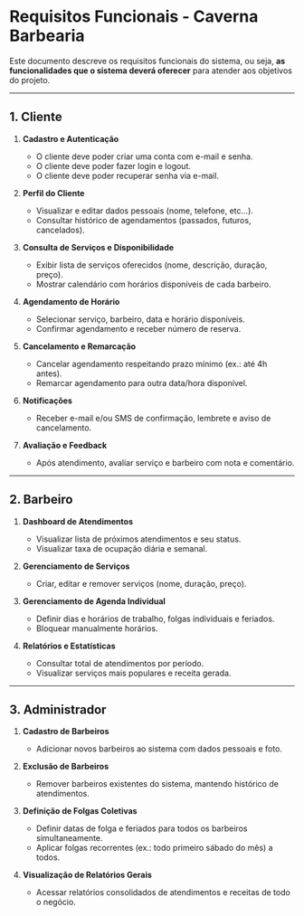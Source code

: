 # Requisitos Funcionais - Caverna Barbearia

Este documento descreve os requisitos funcionais do sistema, ou seja, **as funcionalidades que o sistema deverá oferecer** para atender aos objetivos do projeto.

---

## 1. Cliente

1. **Cadastro e Autenticação**

   * O cliente deve poder criar uma conta com e-mail e senha.
   * O cliente deve poder fazer login e logout.
   * O cliente deve poder recuperar senha via e-mail.

2. **Perfil do Cliente**

   * Visualizar e editar dados pessoais (nome, telefone, etc...).
   * Consultar histórico de agendamentos (passados, futuros, cancelados).

3. **Consulta de Serviços e Disponibilidade**

   * Exibir lista de serviços oferecidos (nome, descrição, duração, preço).
   * Mostrar calendário com horários disponíveis de cada barbeiro.

4. **Agendamento de Horário**

   * Selecionar serviço, barbeiro, data e horário disponíveis.
   * Confirmar agendamento e receber número de reserva.

5. **Cancelamento e Remarcação**

   * Cancelar agendamento respeitando prazo mínimo (ex.: até 4h antes).
   * Remarcar agendamento para outra data/hora disponível.

6. **Notificações**

   * Receber e-mail e/ou SMS de confirmação, lembrete e aviso de cancelamento.

7. **Avaliação e Feedback**

   * Após atendimento, avaliar serviço e barbeiro com nota e comentário.

---

## 2. Barbeiro

1. **Dashboard de Atendimentos**

   * Visualizar lista de próximos atendimentos e seu status.
   * Visualizar taxa de ocupação diária e semanal.

2. **Gerenciamento de Serviços**

   * Criar, editar e remover serviços (nome, duração, preço).

3. **Gerenciamento de Agenda Individual**

   * Definir dias e horários de trabalho, folgas individuais e feriados.
   * Bloquear manualmente horários.

4. **Relatórios e Estatísticas**

   * Consultar total de atendimentos por período.
   * Visualizar serviços mais populares e receita gerada.

---

## 3. Administrador

1. **Cadastro de Barbeiros**

   * Adicionar novos barbeiros ao sistema com dados pessoais e foto.

2. **Exclusão de Barbeiros**

   * Remover barbeiros existentes do sistema, mantendo histórico de atendimentos.

3. **Definição de Folgas Coletivas**

   * Definir datas de folga e feriados para todos os barbeiros simultaneamente.
   * Aplicar folgas recorrentes (ex.: todo primeiro sábado do mês) a todos.

4. **Visualização de Relatórios Gerais**

   * Acessar relatórios consolidados de atendimentos e receitas de todo o negócio.